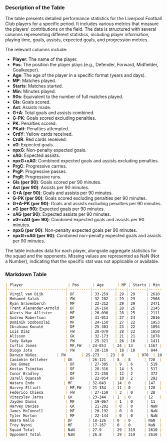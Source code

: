 ### Description of the Table

The table presents detailed performance statistics for the Liverpool Football Club players for a specific period. It includes various metrics that measure the players' contributions on the field. The data is structured with several columns representing different statistics, including player information, playing time, goals, assists, expected goals, and progression metrics.

The relevant columns include:

- **Player**: The name of the player.
- **Pos**: The position the player plays (e.g., Defender, Forward, Midfielder, Goalkeeper).
- **Age**: The age of the player in a specific format (years and days).
- **MP**: Matches played.
- **Starts**: Matches started.
- **Min**: Minutes played.
- **90s**: Equivalent to the number of full matches played.
- **Gls**: Goals scored.
- **Ast**: Assists made.
- **G+A**: Total goals and assists combined.
- **G-PK**: Goals scored excluding penalties.
- **PK**: Penalties scored.
- **PKatt**: Penalties attempted.
- **CrdY**: Yellow cards received.
- **CrdR**: Red cards received.
- **xG**: Expected goals.
- **npxG**: Non-penalty expected goals.
- **xAG**: Expected assists.
- **npxG+xAG**: Combined expected goals and assists excluding penalties.
- **PrgC**: Progressive carries.
- **PrgP**: Progressive passes.
- **PrgR**: Progressive runs.
- **Gls (per 90)**: Goals scored per 90 minutes.
- **Ast (per 90)**: Assists per 90 minutes.
- **G+A (per 90)**: Goals and assists per 90 minutes.
- **G-PK (per 90)**: Goals scored excluding penalties per 90 minutes.
- **G+A-PK (per 90)**: Goals and assists excluding penalties per 90 minutes.
- **xG (per 90)**: Expected goals per 90 minutes.
- **xAG (per 90)**: Expected assists per 90 minutes.
- **xG+xAG (per 90)**: Combined expected goals and assists per 90 minutes.
- **npxG (per 90)**: Non-penalty expected goals per 90 minutes.
- **npxG+xAG (per 90)**: Combined non-penalty expected goals and assists per 90 minutes.

The table includes data for each player, alongside aggregate statistics for the squad and the opponents. Missing values are represented as NaN (Not a Number), indicating that the specific stat was not applicable or available.

### Markdown Table

```markdown
| Player                    | Pos      | Age      | MP | Starts | Min  | 90s | Gls | Ast | G+A | G-PK | PK | PKatt | CrdY | CrdR |   xG | npxG |  xAG | npxG+xAG | PrgC | PrgP | PrgR | Gls (per 90) | Ast (per 90) | G+A (per 90) | G-PK (per 90) | G+A-PK (per 90) | xG (per 90) | xAG (per 90) | xG+xAG (per 90) | npxG (per 90) | npxG+xAG (per 90) |
|--------------------------|----------|----------|----|--------|------|-----|-----|-----|-----|------|----|-------|------|------|-------|------|------|----------|------|------|------|---------------|---------------|----------------|----------------|-----------------|--------------|--------------|----------------|----------------|------------------|
| Virgil van Dijk          | DF       | 33-259   | 29 | 29     | 2610 | 29  | 1   | 1   | 2   | 1    | 0  | 0     | 3    | 0    |   1.6 | 1.6  |  0.5 | 2        | 15   | 131  | 5    | 0.03         | 0.03         | 0.07          | 0.03          | 0.07           | 0.05         | 0.02         | 0.07          | 0.05          | 0.07            |
| Mohamed Salah            | FW       | 32-282   | 29 | 29     | 2568 | 28.5| 27  | 17  | 44  | 18   | 9  | 9     | 1    | 0    |  22   | 15   | 11.2 | 26.2     | 122  | 110  | 364  | 0.95         | 0.6          | 1.54          | 0.63          | 1.23           | 0.77         | 0.39         | 1.16          | 0.52          | 0.92            |
| Ryan Gravenberch         | MF       | 22-312   | 29 | 29     | 2471 | 27.5| 0   | 2   | 2   | 0    | 0  | 0     | 5    | 0    |  0.9  | 0.9  |  2.8 | 3.7      | 54   | 138  | 44   | 0            | 0.07         | 0.07          | 0              | 0.07           | 0.03         | 0.1          | 0.13          | 0.03          | 0.13            |
| Trent Alexander-Arnold   | DF       | 26-168   | 28 | 26     | 2145 | 23.8| 2   | 6   | 8   | 2    | 0  | 0     | 4    | 0    |  1.6  | 1.6  |  6.7 | 8.3      | 48   | 204  | 87   | 0.08         | 0.25         | 0.34          | 0.08          | 0.34           | 0.07         | 0.28         | 0.35          | 0.07          | 0.35            |
| Alexis Mac Allister      | MF       | 26-090   | 28 | 25     | 2111 | 23.5| 3   | 3   | 6   | 3    | 0  | 0     | 6    | 0    |  2.3  | 2.3  |  3.6 | 5.9      | 30   | 146  | 61   | 0.13         | 0.13         | 0.26          | 0.13          | 0.26           | 0.1          | 0.15         | 0.25          | 0.1           | 0.25            |
| Andrew Robertson         | DF       | 31-013   | 27 | 24     | 2016 | 22.4| 0   | 0   | 0   | 0    | 0  | 0     | 3    | 1    |  0.8  | 0.8  |  4   | 4.9      | 54   | 146  | 81   | 0            | 0             | 0              | 0              | 0               | 0.04         | 0.18         | 0.22          | 0.04          | 0.22            |
| Dominik Szoboszlai       | MF       | 24-150   | 27 | 22     | 1953 | 21.7| 5   | 3   | 8   | 5    | 0  | 0     | 6    | 0    |  6.7  | 6.7  |  5   | 11.7     | 61   | 101  | 108  | 0.23         | 0.14         | 0.37          | 0.23          | 0.37           | 0.31         | 0.23         | 0.54          | 0.31          | 0.54            |
| Ibrahima Konaté          | DF       | 25-303   | 23 | 22     | 1894 | 21  | 1   | 2   | 3   | 1    | 0  | 0     | 5    | 0    |  1.1  | 1.1  |  0.9 | 2        | 18   | 87   | 2    | 0.05         | 0.1          | 0.14          | 0.05          | 0.14           | 0.05         | 0.04         | 0.09          | 0.05          | 0.09            |
| Luis Díaz                | FW       | 28-070   | 28 | 22     | 1850 | 20.6| 9   | 4   | 13  | 9    | 0  | 0     | 2    | 0    |  7.6  | 7.6  |  3.4 | 11       | 84   | 83   | 213  | 0.44         | 0.19         | 0.63          | 0.44          | 0.63           | 0.37         | 0.17         | 0.53          | 0.37          | 0.53            |
| Alisson                  | GK       | 32-173   | 21 | 21     | 1878 | 20.9| 0   | 0   | 0   | 0    | 0  | 0     | 0    | 0    |  0    | 0    |  0.6 | 0.6      | 0    | 0    | 0    | 0            | 0             | 0              | 0              | 0               | 0            | 0             | 0              | 0              | 0               |
| Cody Gakpo               | FW       | 25-321   | 26 | 16     | 1411 | 15.7| 8   | 3   | 11  | 8    | 0  | 0     | 4    | 0    |  6    | 6    |  3.5 | 9.4      | 38   | 44   | 212  | 0.51         | 0.19         | 0.7           | 0.51          | 0.7            | 0.38         | 0.22         | 0.6           | 0.38          | 0.6             |
| Curtis Jones             | MF,FW   | 24-053   | 24 | 13     | 1167 | 13  | 3   | 3   | 6   | 3    | 0  | 0     | 3    | 1    |  4    | 4    |  0.9 | 4.9      | 14   | 65   | 55   | 0.23         | 0.23         | 0.46          | 0.23          | 0.46           | 0.31         | 0.07         | 0.38          | 0.31          | 0.38            |
| Diogo Jota               | FW       | 28-110   | 18 | 10     | 844  | 9.4 | 5   | 3   | 8   | 5    | 0  | 0     | 1    | 0    |  6.1  | 6.1  |  1.7 | 7.8      | 31   | 23   | 67   | 0.53         | 0.32         | 0.85          | 0.53          | 0.85           | 0.65         | 0.19         | 0.84          | 0.65          | 0.84            |
| Darwin Núñez         | FW       | 25-273   | 23 | 8      | 970  | 10.8| 5   | 2   | 7   | 5    | 0  | 0     | 7    | 0    |  5    | 5    |  1.1 | 6.1      | 20   | 21   | 64   | 0.46         | 0.19         | 0.65          | 0.46          | 0.65           | 0.46         | 0.1          | 0.56          | 0.46          | 0.56            |
| Caoimhín Kelleher       | GK       | 26-121   | 8  | 8      | 720  | 8   | 0   | 0   | 0   | 0    | 0  | 0     | 0    | 0    |  0    | 0    |  0   | 0        | 0    | 0    | 0    | 0            | 0             | 0              | 0              | 0               | 0            | 0             | 0              | 0              | 0               |
| Joe Gomez                | DF       | 27-305   | 9  | 6      | 519  | 5.8 | 0   | 0   | 0   | 0    | 0  | 0     | 1    | 0    |  0.3  | 0.3  |  0.1 | 0.4      | 5    | 35   | 2    | 0            | 0             | 0              | 0              | 0               | 0.06         | 0.02         | 0.08          | 0.06          | 0.08            |
| Kostas Tsimikas          | DF       | 28-316   | 14 | 5      | 517  | 5.7 | 0   | 1   | 1   | 0    | 0  | 0     | 2    | 0    |  0.1  | 0.1  |  1   | 1.1      | 13   | 53   | 25   | 0            | 0.17         | 0.17          | 0              | 0.17           | 0.02         | 0.18         | 0.2           | 0.02          | 0.2             |
| Conor Bradley            | DF       | 21-258   | 12 | 2      | 372  | 4.1 | 0   | 0   | 0   | 0    | 0  | 0     | 2    | 0    |  0.5  | 0.5  |  0   | 0.5      | 17   | 17   | 18   | 0            | 0             | 0              | 0              | 0               | 0.12         | 0           | 0.12          | 0.12          | 0.12            |
| Jarell Quansah           | DF       | 22-054   | 10 | 2      | 292  | 3.2 | 0   | 0   | 0   | 0    | 0  | 0     | 1    | 0    |  0    | 0    |  0   | 0        | 2    | 10   | 3    | 0            | 0             | 0              | 0              | 0               | 0            | 0             | 0              | 0              | 0               |
| Wataru Endo             | MF       | 32-043   | 14 | 0      | 147  | 1.6 | 0   | 0   | 0   | 0    | 0  | 0     | 0    | 0    |  0    | 0    |  0   | 0        | 0    | 9    | 1    | 0            | 0             | 0              | 0              | 0               | 0            | 0             | 0              | 0              | 0               |
| Harvey Elliott           | MF,FW   | 21-354   | 11 | 0      | 128  | 1.4 | 0   | 1   | 1   | 0    | 0  | 0     | 0    | 0    |  0.2  | 0.2  |  0.8 | 1        | 7    | 17   | 14   | 0            | 0.7           | 0.7           | 0              | 0.7            | 0.14         | 0.54         | 0.68          | 0.14          | 0.68            |
| Federico Chiesa          | FW       | 27-150   | 3  | 0      | 28   | 0.3 | 0   | 0   | 0   | 0    | 0  | 0     | 0    | 0    |  0.2  | 0.2  |  0   | 0.2      | 2    | 1    | 4    | 0            | 0             | 0              | 0              | 0               | 0.52         | 0           | 0.52          | 0.52          | 0.52            |
| Vitezslav Jaros         | GK       | 23-244   | 1  | 0      | 12   | 0.1 | 0   | 0   | 0   | 0    | 0  | 0     | 0    | 0    |  0    | 0    |  0   | 0        | 0    | 0    | 0    | 0            | 0             | 0              | 0              | 0               | 0            | 0             | 0              | 0              | 0               |
| Jayden Danns             | MF       | 19-067   | 1  | 0      | 11   | 0.1 | 0   | 0   | 0   | 0    | 0  | 0     | 0    | 0    |  0    | 0    |  0   | 0        | 0    | 0    | 0    | 0            | 0             | 0              | 0              | 0               | 0            | 0             | 0              | 0              | 0               |
| Harvey Davies            | GK       | 21-202   | 0  | 0      | NaN  | NaN | NaN | NaN | NaN | NaN  | NaN| NaN   | NaN  | NaN  |  NaN  | NaN  | NaN  | NaN      | NaN  | NaN  | NaN  | NaN          | NaN           | NaN            | NaN            | NaN             | NaN          | NaN           | NaN            | NaN            | NaN             |
| James McConnell          | MF       | 20-192   | 0  | 0      | NaN  | NaN | NaN | NaN | NaN | NaN  | NaN| NaN   | NaN  | NaN  |  NaN  | NaN  | NaN  | NaN      | NaN  | NaN  | NaN  | NaN          | NaN           | NaN            | NaN            | NaN             | NaN          | NaN           | NaN            | NaN            | NaN             |
| Tyler Morton             | MF       | 22-144   | 0  | 0      | NaN  | NaN | NaN | NaN | NaN | NaN  | NaN| NaN   | NaN  | NaN  |  NaN  | NaN  | NaN  | NaN      | NaN  | NaN  | NaN  | NaN          | NaN           | NaN            | NaN            | NaN             | NaN          | NaN           | NaN            | NaN            | NaN             |
| Amara Nallo             | DF       | 18-126   | 0  | 0      | NaN  | NaN | NaN | NaN | NaN | NaN  | NaN| NaN   | NaN  | NaN  |  NaN  | NaN  | NaN  | NaN      | NaN  | NaN  | NaN  | NaN          | NaN           | NaN            | NaN            | NaN             | NaN          | NaN           | NaN            | NaN            | NaN             |
| Trey Nyoni              | MF       | 17-267   | 0  | 0      | NaN  | NaN | NaN | NaN | NaN | NaN  | NaN| NaN   | NaN  | NaN  |  NaN  | NaN  | NaN  | NaN      | NaN  | NaN  | NaN  | NaN          | NaN           | NaN            | NaN            | NaN             | NaN          | NaN           | NaN            | NaN            | NaN             |
| Squad Total             | NaN      | 27.9     | 29 | 319    | 2610 | 29  | 69  | 51  | 120 | 60   | 9  | 9     | 56   | 2    |  65   | 58   |  47.2| 105.2    | 635  | 1441 | 1430 | 2.38         | 1.76          | 4.14          | 2.07          | 3.83           | 2.24         | 1.63         | 3.87          | 2              | 3.63            |
| Opponent Total          | NaN      | 26.8     | 29 | 319    | 2610 | 29  | 27  | 21  | 48  | 27   | 0  | 1     | 69   | 1    |  25.1 | 24.2 |  19.1| 43.3     | 510  | 877  | 861  | 0.93         | 0.72          | 1.66          | 0.93          | 1.66           | 0.87         | 0.66         | 1.53          | 0.83          | 1.49            |
```